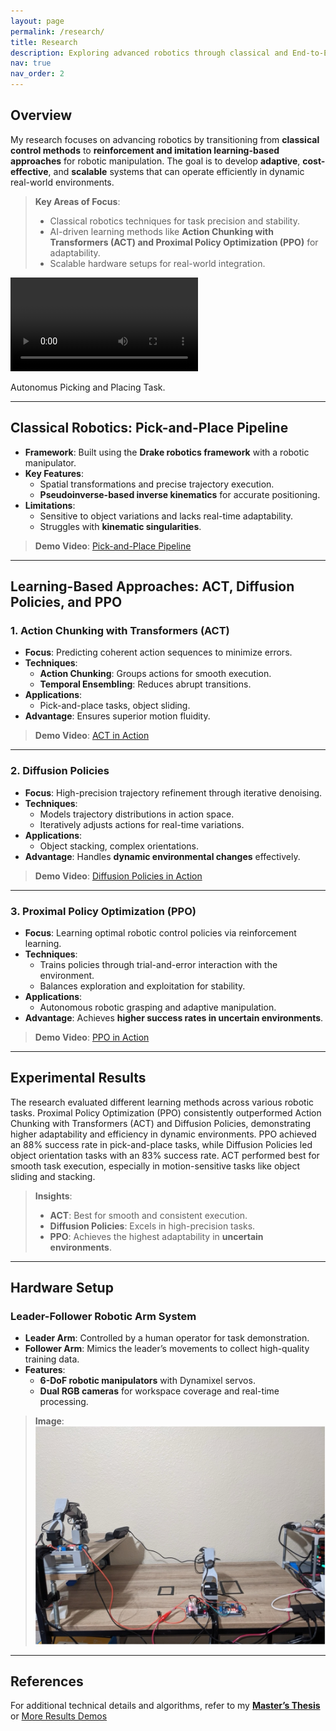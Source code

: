 ```yaml
---
layout: page
permalink: /research/
title: Research
description: Exploring advanced robotics through classical and End-to-End Learning methods
nav: true
nav_order: 2
---
```


<!-- _pages/research.md -->

## Overview
My research focuses on advancing robotics by transitioning from **classical control methods** to **reinforcement and imitation learning-based approaches** for robotic manipulation. The goal is to develop **adaptive**, **cost-effective**, and **scalable** systems that can operate efficiently in dynamic real-world environments.

> **Key Areas of Focus**:  
> - Classical robotics techniques for task precision and stability.  
> - AI-driven learning methods like **Action Chunking with Transformers (ACT) and Proximal Policy Optimization (PPO)** for adaptability.  
> - Scalable hardware setups for real-world integration.

<div class="row">
    <div class="col-sm mt-3 mt-md-0">
        <video controls class="img-fluid rounded z-depth-1">
            <source src="/assets/video/research.mp4" type="video/mp4">
            Your browser does not support the video tag.
        </video>
        <p class="caption">Autonomus Picking and Placing Task.</p>
    </div>
</div>

---

## Classical Robotics: Pick-and-Place Pipeline
- **Framework**: Built using the **Drake robotics framework** with a robotic manipulator.
- **Key Features**:
  - Spatial transformations and precise trajectory execution.
  - **Pseudoinverse-based inverse kinematics** for accurate positioning.
- **Limitations**:
  - Sensitive to object variations and lacks real-time adaptability.
  - Struggles with **kinematic singularities**.

> **Demo Video**: [Pick-and-Place Pipeline](https://youtu.be/gP7TM4Jf5zs)

---

## Learning-Based Approaches: ACT, Diffusion Policies, and PPO

### 1. Action Chunking with Transformers (ACT)
- **Focus**: Predicting coherent action sequences to minimize errors.
- **Techniques**:
  - **Action Chunking**: Groups actions for smooth execution.
  - **Temporal Ensembling**: Reduces abrupt transitions.
- **Applications**:
  - Pick-and-place tasks, object sliding.
- **Advantage**: Ensures superior motion fluidity.

> **Demo Video**: [ACT in Action](https://youtu.be/bIt4VxzjvIM)

---

### 2. Diffusion Policies
- **Focus**: High-precision trajectory refinement through iterative denoising.
- **Techniques**:
  - Models trajectory distributions in action space.
  - Iteratively adjusts actions for real-time variations.
- **Applications**:
  - Object stacking, complex orientations.
- **Advantage**: Handles **dynamic environmental changes** effectively.

> **Demo Video**: [Diffusion Policies in Action](https://youtu.be/O8il1sL_Z9A)

---

### 3. Proximal Policy Optimization (PPO)
- **Focus**: Learning optimal robotic control policies via reinforcement learning.
- **Techniques**:
  - Trains policies through trial-and-error interaction with the environment.
  - Balances exploration and exploitation for stability.
- **Applications**:
  - Autonomous robotic grasping and adaptive manipulation.
- **Advantage**: Achieves **higher success rates in uncertain environments**.

> **Demo Video**: [PPO in Action](https://youtu.be/mHlaLGXJQWI)

---

## Experimental Results

The research evaluated different learning methods across various robotic tasks. Proximal Policy Optimization (PPO) consistently outperformed Action Chunking with Transformers (ACT) and Diffusion Policies, demonstrating higher adaptability and efficiency in dynamic environments. PPO achieved an 88% success rate in pick-and-place tasks, while Diffusion Policies led object orientation tasks with an 83% success rate. ACT performed best for smooth task execution, especially in motion-sensitive tasks like object sliding and stacking.

> **Insights**:
> - **ACT**: Best for smooth and consistent execution.
> - **Diffusion Policies**: Excels in high-precision tasks.
> - **PPO**: Achieves the highest adaptability in **uncertain environments**.

---

## Hardware Setup

### Leader-Follower Robotic Arm System
- **Leader Arm**: Controlled by a human operator for task demonstration.
- **Follower Arm**: Mimics the leader’s movements to collect high-quality training data.
- **Features**:
  - **6-DoF robotic manipulators** with Dynamixel servos.
  - **Dual RGB cameras** for workspace coverage and real-time processing.

> **Image**:  
![Hardware Setup](/assets/img/research_setup.jpg)

---

## References
For additional technical details and algorithms, refer to my **[Master’s Thesis](/assets/pdf/Chothani-Thesis-2024.pdf)** or
[More Results Demos](https://drive.google.com/drive/u/0/folders/1LftoRg34HieBMN42KgWSghgstuSexj5M)